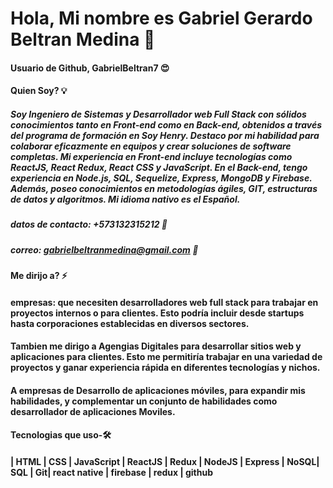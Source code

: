 # Hola, Mi nombre es Gabriel Gerardo Beltran Medina 👋
#### Usuario de Github, GabrielBeltran7 😍

#### Quien Soy? 💡

##### Soy Ingeniero de Sistemas y Desarrollador web Full Stack con sólidos conocimientos tanto en Front-end como en Back-end, obtenidos a través del programa de formación en Soy Henry. Destaco por mi habilidad para colaborar eficazmente en equipos y crear soluciones de software completas. Mi experiencia en Front-end incluye tecnologías como ReactJS, React Redux, React CSS y JavaScript. En el Back-end, tengo experiencia en Node.js, SQL, Sequelize, Express, MongoDB y Firebase. Además, poseo conocimientos en metodologías ágiles, GIT, estructuras de datos y algoritmos. Mi idioma nativo es el Español.
##### datos de contacto: +573132315212 📲
##### correo: gabrielbeltranmedina@gmail.com 📲

#### Me dirijo a? ⚡
#### empresas:  que necesiten desarrolladores web full stack para trabajar en proyectos internos o para clientes. Esto podría incluir desde startups hasta corporaciones establecidas en diversos sectores.
#### Tambien me dirigo a Agengias Digitales para desarrollar sitios web y aplicaciones para clientes. Esto me permitiría trabajar en una variedad de proyectos y ganar experiencia rápida en diferentes tecnologías y nichos.
#### A empresas de Desarrollo de aplicaciones móviles, para expandir mis habilidades, y complementar un conjunto de habilidades como desarrollador de aplicaciones Moviles.

#### Tecnologias que uso-🛠
####  | HTML | CSS | JavaScript | ReactJS | Redux | NodeJS | Express | NoSQL| SQL | Git| react native | firebase | redux | github

<!--
**GabrielBeltran7/GabrielBeltran7** is a ✨ _special_ ✨ repository because its `README.md` (this file) appears on your GitHub profile.

Here are some ideas to get you started:

- 🔭 I’m currently working on ...
- 🌱 I’m currently learning ...
- 👯 I’m looking to collaborate on ...
- 🤔 I’m looking for help with ...
- 💬 Ask me about ...
- 📫 How to reach me: ...
- 😄 Pronouns: ...
- ⚡ Fun fact: ...
-->
